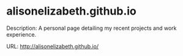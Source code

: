 alisonelizabeth.github.io
===================

Description: A personal page detailing my recent projects and work experience.

URL: http://alisonelizabeth.github.io/
